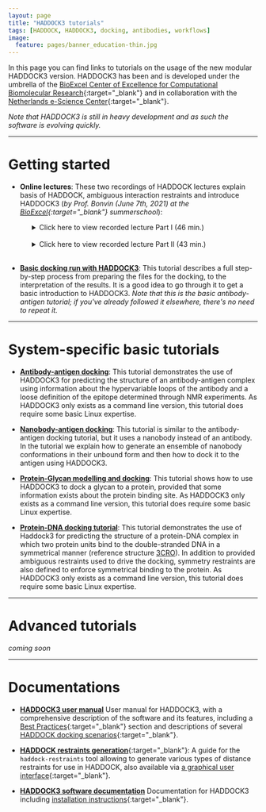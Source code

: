 ```yaml
---
layout: page
title: "HADDOCK3 tutorials"
tags: [HADDOCK, HADDOCK3, docking, antibodies, workflows]
image:
  feature: pages/banner_education-thin.jpg
---
```

In this page you can find links to tutorials on the usage of the new modular HADDOCK3 version. HADDOCK3 has been and is developed under
the umbrella of the [BioExcel Center of Excellence for Computational Biomolecular Research](https://www.bioexcel.eu){:target="_blank"} and in collaboration with the [Netherlands e-Science Center](https://www.esciencecenter.nl/){:target="_blank"}. 

_Note that HADDOCK3 is still in heavy development and as such the software is evolving quickly._

<hr>

# Getting started

* **Online lectures**:
  These two recordings of HADDOCK lectures explain basis of HADDOCK, ambiguous interaction restraints and introduce HADDOCK3 (*by Prof. Bonvin (June 7th, 2021) at the [BioExcel](https://www.bioexcel.eu){:target="_blank"} summerschool*):

  <ul>
  <details>
  <summary>Click here to view recorded lecture Part I (46 min.)
  </summary>
    <iframe width="560" height="315" src="https://www.youtube.com/embed/N2Sr4qtRKhs" title="YouTube video player" frameborder="0" allow="accelerometer; autoplay; clipboard-write; encrypted-media; gyroscope; picture-in-picture" allowfullscreen></iframe> 
  </details>
  <br>
  </ul>
  <ul>
  <details>
  <summary>Click here to view recorded lecture Part II (43 min.)
  </summary>
     <iframe width="560" height="315" src="https://www.youtube.com/embed/qpx6bQZhWrU" title="YouTube video player" frameborder="0" allow="accelerometer; autoplay; clipboard-write; encrypted-media; gyroscope; picture-in-picture" allowfullscreen></iframe>
  </details>
  <br>
  </ul>

* [**Basic docking run with HADDOCK3**](/education/HADDOCK3/HADDOCK3-antibody-antigen):
  This tutorial describes a full step-by-step process from preparing the files for the docking, to the interpretation of the results. It is a good idea to go through it to get a basic introduction to HADDOCK3. *Note that this is the basic antibody-antigen tutorial; if you've already followed it elsewhere, there's no need to repeat it.*

<hr>

# System-specific basic tutorials

* [**Antibody-antigen docking**](/education/HADDOCK3/HADDOCK3-antibody-antigen):
  This tutorial demonstrates the use of HADDOCK3 for predicting the structure of an antibody-antigen complex using information
  about the hypervariable loops of the antibody and a loose definition of the epitope determined through NMR experiments.
  As HADDOCK3 only exists as a command line version, this tutorial does require some basic Linux expertise.

* [**Nanobody-antigen docking**](/education/HADDOCK3/HADDOCK3-nanobody-antigen):
  This tutorial is similar to the antibody-antigen docking tutorial, but it uses a nanobody instead of an antibody. In the tutorial we explain how to generate an ensemble of nanobody conformations in their unbound form and then how to dock it to the antigen using HADDOCK3.

* [**Protein-Glycan modelling and docking**](/education/HADDOCK3/HADDOCK3-protein-glycan):
  This tutorial shows how to use HADDOCK3 to dock a glycan to a protein, provided that some information exists about the protein binding site.
  As HADDOCK3 only exists as a command line version, this tutorial does require some basic Linux expertise.

* [**Protein-DNA docking tutorial**](/education/HADDOCK3/HADDOCK3-protein-DNA-basic):
  This tutorial demonstrates the use of Haddock3 for predicting the structure of a protein-DNA complex in which two protein units bind 
  to the double-stranded DNA in a symmetrical manner (reference structure [3CRO](https://www.rcsb.org/structure/3CRO)).
  In addition to provided ambiguous restraints used to drive the docking, symmetry restraints are also defined to enforce symmetrical binding to the protein.
  As HADDOCK3 only exists as a command line version, this tutorial does require some basic Linux expertise.

<hr>

# Advanced tutorials

*coming soon*

<hr>

# Documentations

* [**HADDOCK3 user manual**](https://www.bonvinlab.org/haddock3-user-manual/)
  User manual for HADDOCK3, with a comprehensive description of the software and its features, including a [Best Practices](https://www.bonvinlab.org/haddock3-user-manual/bpg.html){:target="_blank"} section and descriptions of several [HADDOCK docking scenarios](https://www.bonvinlab.org/haddock3-user-manual/docking_scenarios.html){:target="_blank"}.

* [**HADDOCK restraints generation**](https://www.bonvinlab.org/haddock-restraints/home.html){:target="_blank"}:
  A guide for the `haddock-restraints` tool allowing to generate various types of distance restraints for use in HADDOCK, also available via [a graphical user interface](http://wenmr.science.uu.nl/haddock-restraints){:target="_blank"}.

* [**HADDOCK3 software documentation**](https://www.bonvinlab.org/haddock3)
  Documentation for HADDOCK3 including [installation instructions](https://www.bonvinlab.org/haddock3/INSTALL.html){:target="_blank"}.
